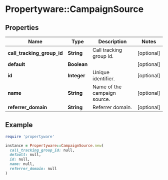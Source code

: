 # Propertyware::CampaignSource

## Properties

| Name | Type | Description | Notes |
| ---- | ---- | ----------- | ----- |
| **call_tracking_group_id** | **String** | Call tracking group id. | [optional] |
| **default** | **Boolean** |  | [optional] |
| **id** | **Integer** | Unique identifier. | [optional] |
| **name** | **String** | Name of the campaign source. | [optional] |
| **referrer_domain** | **String** | Referrer domain. | [optional] |

## Example

```ruby
require 'propertyware'

instance = Propertyware::CampaignSource.new(
  call_tracking_group_id: null,
  default: null,
  id: null,
  name: null,
  referrer_domain: null
)
```

